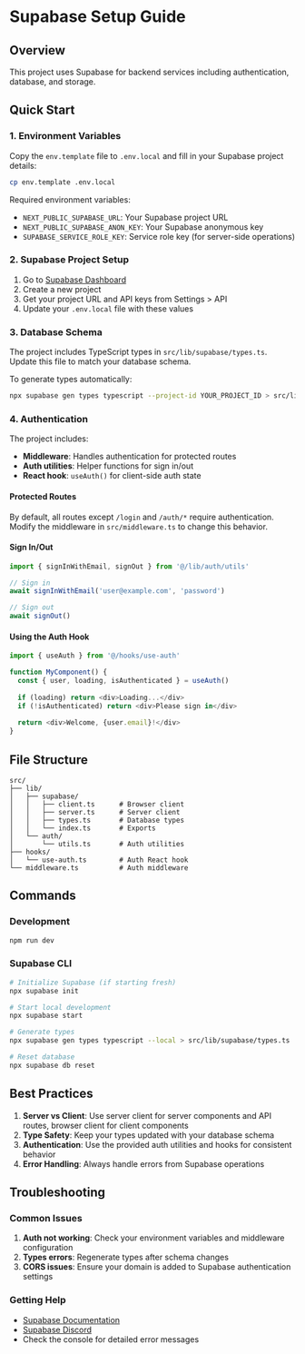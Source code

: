 # Supabase Setup Guide

## Overview
This project uses Supabase for backend services including authentication, database, and storage.

## Quick Start

### 1. Environment Variables
Copy the `env.template` file to `.env.local` and fill in your Supabase project details:

```bash
cp env.template .env.local
```

Required environment variables:
- `NEXT_PUBLIC_SUPABASE_URL`: Your Supabase project URL
- `NEXT_PUBLIC_SUPABASE_ANON_KEY`: Your Supabase anonymous key
- `SUPABASE_SERVICE_ROLE_KEY`: Service role key (for server-side operations)

### 2. Supabase Project Setup

1. Go to [Supabase Dashboard](https://supabase.com/dashboard)
2. Create a new project
3. Get your project URL and API keys from Settings > API
4. Update your `.env.local` file with these values

### 3. Database Schema

The project includes TypeScript types in `src/lib/supabase/types.ts`. Update this file to match your database schema.

To generate types automatically:
```bash
npx supabase gen types typescript --project-id YOUR_PROJECT_ID > src/lib/supabase/types.ts
```

### 4. Authentication

The project includes:
- **Middleware**: Handles authentication for protected routes
- **Auth utilities**: Helper functions for sign in/out
- **React hook**: `useAuth()` for client-side auth state

#### Protected Routes
By default, all routes except `/login` and `/auth/*` require authentication. Modify the middleware in `src/middleware.ts` to change this behavior.

#### Sign In/Out
```typescript
import { signInWithEmail, signOut } from '@/lib/auth/utils'

// Sign in
await signInWithEmail('user@example.com', 'password')

// Sign out
await signOut()
```

#### Using the Auth Hook
```typescript
import { useAuth } from '@/hooks/use-auth'

function MyComponent() {
  const { user, loading, isAuthenticated } = useAuth()
  
  if (loading) return <div>Loading...</div>
  if (!isAuthenticated) return <div>Please sign in</div>
  
  return <div>Welcome, {user.email}!</div>
}
```

## File Structure

```
src/
├── lib/
│   ├── supabase/
│   │   ├── client.ts      # Browser client
│   │   ├── server.ts      # Server client
│   │   ├── types.ts       # Database types
│   │   └── index.ts       # Exports
│   └── auth/
│       └── utils.ts       # Auth utilities
├── hooks/
│   └── use-auth.ts        # Auth React hook
└── middleware.ts          # Auth middleware
```

## Commands

### Development
```bash
npm run dev
```

### Supabase CLI
```bash
# Initialize Supabase (if starting fresh)
npx supabase init

# Start local development
npx supabase start

# Generate types
npx supabase gen types typescript --local > src/lib/supabase/types.ts

# Reset database
npx supabase db reset
```

## Best Practices

1. **Server vs Client**: Use server client for server components and API routes, browser client for client components
2. **Type Safety**: Keep your types updated with your database schema
3. **Authentication**: Use the provided auth utilities and hooks for consistent behavior
4. **Error Handling**: Always handle errors from Supabase operations

## Troubleshooting

### Common Issues

1. **Auth not working**: Check your environment variables and middleware configuration
2. **Types errors**: Regenerate types after schema changes
3. **CORS issues**: Ensure your domain is added to Supabase authentication settings

### Getting Help

- [Supabase Documentation](https://supabase.com/docs)
- [Supabase Discord](https://discord.supabase.com/)
- Check the console for detailed error messages 